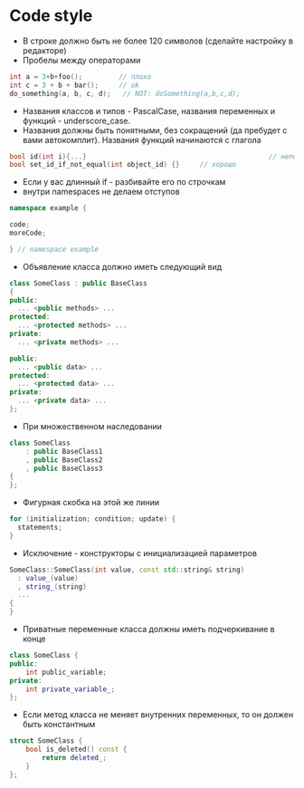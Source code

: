 # Code style

* В строке должно быть не более 120 символов (сделайте настройку в редакторе)
* Пробелы между операторами
```c++
int a = 3+b+foo();         // плохо
int c = 3 + b + bar();     // ok
do_something(a, b, c, d);   // NOT: doSomething(a,b,c,d);
```
* Названия классов и типов - PascalCase, названия переменных и функций - underscore_case.
* Названия должны быть понятными, без сокращений (да пребудет с вами автокомплит). Названия функций начинаются с глагола
```c++
bool id(int i){...}                                             // непонятно, плохо
bool set_id_if_not_equal(int object_id) {}     // хорошо
```
* Если у вас длинный if - разбивайте его по строчкам
* внутри namespaces не делаем отступов
```c++
namespace example {

code;
moreCode;

} // namespace example
```
* Объявление класса должно иметь следующий вид
```c++
class SomeClass : public BaseClass
{
public:
  ... <public methods> ...
protected:
  ... <protected methods> ...
private:
  ... <private methods> ...

public:
  ... <public data> ...
protected:
  ... <protected data> ...
private:
  ... <private data> ...
};
```
* При множественном наследовании
```c++
class SomeClass 
    : public BaseClass1
    , public BaseClass2
    , public BaseClass3
{
};
```
* Фигурная скобка на этой же линии
```c++
for (initialization; condition; update) {
  statements;
}
```
* Исключение - конструкторы с инициализацией параметров
```c++
SomeClass::SomeClass(int value, const std::string& string)
  : value_(value)
  , string_(string)
  ...
{
}
```
* Приватные переменные класса должны иметь подчеркивание в конце
```c++
class SomeClass {
public:
    int public_variable;
private:
    int private_variable_;
};
```
* Если метод класса не меняет внутренних переменных, то он должен быть константным
```c++
struct SomeClass {
    bool is_deleted() const {
        return deleted_;
    }
};
```
